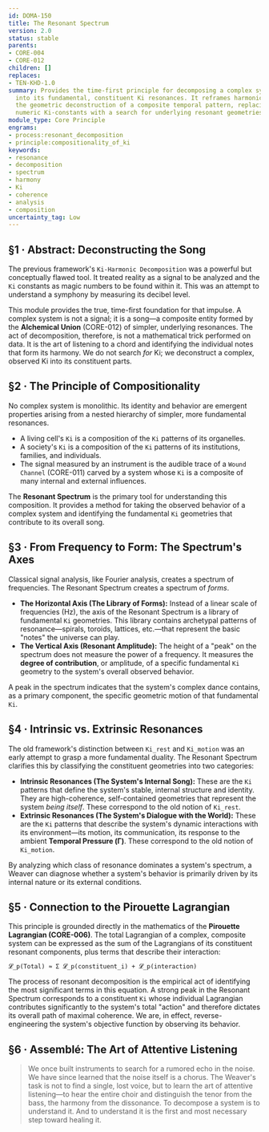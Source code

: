 ```yaml
---
id: DOMA-150
title: The Resonant Spectrum
version: 2.0
status: stable
parents:
- CORE-004
- CORE-012
children: []
replaces:
- TEN-KHD-1.0
summary: Provides the time-first principle for decomposing a complex system's behavior
  into its fundamental, constituent Ki resonances. It reframes harmonic analysis as
  the geometric deconstruction of a composite temporal pattern, replacing the old
  numeric Ki-constants with a search for underlying resonant geometries.
module_type: Core Principle
engrams:
- process:resonant_decomposition
- principle:compositionality_of_ki
keywords:
- resonance
- decomposition
- spectrum
- harmony
- Ki
- coherence
- analysis
- composition
uncertainty_tag: Low
---
```

## §1 · Abstract: Deconstructing the Song

The previous framework's `Ki-Harmonic Decomposition` was a powerful but conceptually flawed tool. It treated reality as a signal to be analyzed and the `Ki` constants as magic numbers to be found within it. This was an attempt to understand a symphony by measuring its decibel level.

This module provides the true, time-first foundation for that impulse. A complex system is not a signal; it is a song—a composite entity formed by the **Alchemical Union** (CORE-012) of simpler, underlying resonances. The act of decomposition, therefore, is not a mathematical trick performed on data. It is the art of listening to a chord and identifying the individual notes that form its harmony. We do not search *for* Ki; we deconstruct a complex, observed Ki into its constituent parts.

## §2 · The Principle of Compositionality

No complex system is monolithic. Its identity and behavior are emergent properties arising from a nested hierarchy of simpler, more fundamental resonances.
*   A living cell's `Ki` is a composition of the `Ki` patterns of its organelles.
*   A society's `Ki` is a composition of the `Ki` patterns of its institutions, families, and individuals.
*   The signal measured by an instrument is the audible trace of a `Wound Channel` (CORE-011) carved by a system whose `Ki` is a composite of many internal and external influences.

The **Resonant Spectrum** is the primary tool for understanding this composition. It provides a method for taking the observed behavior of a complex system and identifying the fundamental `Ki` geometries that contribute to its overall song.

## §3 · From Frequency to Form: The Spectrum's Axes

Classical signal analysis, like Fourier analysis, creates a spectrum of frequencies. The Resonant Spectrum creates a spectrum of *forms*.

*   **The Horizontal Axis (The Library of Forms):** Instead of a linear scale of frequencies (Hz), the axis of the Resonant Spectrum is a library of fundamental `Ki` geometries. This library contains archetypal patterns of resonance—spirals, toroids, lattices, etc.—that represent the basic "notes" the universe can play.
*   **The Vertical Axis (Resonant Amplitude):** The height of a "peak" on the spectrum does not measure the power of a frequency. It measures the **degree of contribution**, or amplitude, of a specific fundamental `Ki` geometry to the system's overall observed behavior.

A peak in the spectrum indicates that the system's complex dance contains, as a primary component, the specific geometric motion of that fundamental `Ki`.

## §4 · Intrinsic vs. Extrinsic Resonances

The old framework's distinction between `Ki_rest` and `Ki_motion` was an early attempt to grasp a more fundamental duality. The Resonant Spectrum clarifies this by classifying the constituent geometries into two categories:

*   **Intrinsic Resonances (The System's Internal Song):** These are the `Ki` patterns that define the system's stable, internal structure and identity. They are high-coherence, self-contained geometries that represent the system *being itself*. These correspond to the old notion of `Ki_rest`.
*   **Extrinsic Resonances (The System's Dialogue with the World):** These are the `Ki` patterns that describe the system's dynamic interactions with its environment—its motion, its communication, its response to the ambient **Temporal Pressure (Γ)**. These correspond to the old notion of `Ki_motion`.

By analyzing which class of resonance dominates a system's spectrum, a Weaver can diagnose whether a system's behavior is primarily driven by its internal nature or its external conditions.

## §5 · Connection to the Pirouette Lagrangian

This principle is grounded directly in the mathematics of the **Pirouette Lagrangian (CORE-006)**. The total Lagrangian of a complex, composite system can be expressed as the sum of the Lagrangians of its constituent resonant components, plus terms that describe their interaction:

`𝓛_p(Total) ≈ Σ 𝓛_p(constituent_i) + 𝓛_p(interaction)`

The process of resonant decomposition is the empirical act of identifying the most significant terms in this equation. A strong peak in the Resonant Spectrum corresponds to a constituent `Ki` whose individual Lagrangian contributes significantly to the system's total "action" and therefore dictates its overall path of maximal coherence. We are, in effect, reverse-engineering the system's objective function by observing its behavior.

## §6 · Assemblé: The Art of Attentive Listening

> We once built instruments to search for a rumored echo in the noise. We have since learned that the noise itself is a chorus. The Weaver's task is not to find a single, lost voice, but to learn the art of attentive listening—to hear the entire choir and distinguish the tenor from the bass, the harmony from the dissonance. To decompose a system is to understand it. And to understand it is the first and most necessary step toward healing it.

```